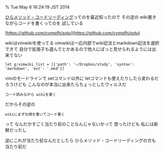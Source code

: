 % Tue May 6 16:24:19 JST 2014

[ひらメソッド・コードリーディング](http://testnoda.sakura.ne.jp/index.php?plugin=attach&refer=testnoda/ページ作者&openfile=ひらメソッド初心者奮闘記.pdf)ってのを最近知ったので
その逆の
wiki書きながらコードを書くってのを
試している

[https://github.com/cympfh/sotu](https://github.com/cympfh/sotu)

wikiはvimwikiを使ってる
vimwikiは一応内部でwiki記法とmarkdown記法を選択できて
自分で拡張子も選んでとかあるので他人にぱっと見せられるようには出来てない

```vim
let g:vimwiki_list = [{'path': '~/Dropbox/study', 'syntax': 'markdown', 'ext': '.mkd'}]
```

vimのモードラインで
setコマンド以外に
letコマンドも使えたりしたら変わるだろうけども
こんなのが本当に出来たらちょっとしたウィルスだ

`コード読みながら wikiを書く`

だからその逆の

`wikiにまず仕様を書いてコード書く`

って
なんだかすごく当たり前のことなんじゃないかって
思ったけども
私には新鮮だったし

逆にこれが当たり前なんだとしたら
ひらメソッド・コードリーディングの方も
当たり前だ
